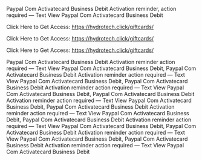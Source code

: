 Paypal Com Activatecard Business Debit Activation reminder, action required — Text View Paypal Com Activatecard Business Debit

Click Here to Get Access: https://hydrotech.click/giftcards/

Click Here to Get Access: https://hydrotech.click/giftcards/

Click Here to Get Access: https://hydrotech.click/giftcards/

Paypal Com Activatecard Business Debit Activation reminder action required — Text View Paypal Com Activatecard Business Debit, Paypal Com Activatecard Business Debit Activation reminder action required — Text View Paypal Com Activatecard Business Debit, Paypal Com Activatecard Business Debit Activation reminder action required — Text View Paypal Com Activatecard Business Debit, Paypal Com Activatecard Business Debit Activation reminder action required — Text View Paypal Com Activatecard Business Debit, Paypal Com Activatecard Business Debit Activation reminder action required — Text View Paypal Com Activatecard Business Debit, Paypal Com Activatecard Business Debit Activation reminder action required — Text View Paypal Com Activatecard Business Debit, Paypal Com Activatecard Business Debit Activation reminder action required — Text View Paypal Com Activatecard Business Debit, Paypal Com Activatecard Business Debit Activation reminder action required — Text View Paypal Com Activatecard Business Debit
